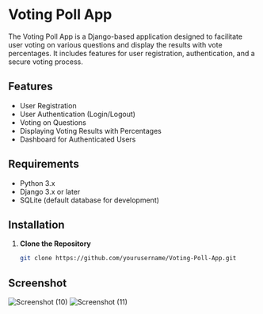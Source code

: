 # Voting Poll App

The Voting Poll App is a Django-based application designed to facilitate user voting on various questions and display the results with vote percentages. It includes features for user registration, authentication, and a secure voting process.

## Features

- User Registration
- User Authentication (Login/Logout)
- Voting on Questions
- Displaying Voting Results with Percentages
- Dashboard for Authenticated Users

## Requirements

- Python 3.x
- Django 3.x or later
- SQLite (default database for development)

## Installation

1. **Clone the Repository**
   ```sh
   git clone https://github.com/yourusername/Voting-Poll-App.git
   
## Screenshot
![Screenshot (10)](https://github.com/user-attachments/assets/934df40e-af99-4e11-9531-de676f9ae1f6)
![Screenshot (11)](https://github.com/user-attachments/assets/4e2a1aa4-ba32-474e-bd8e-3dd42f8aee4c)

